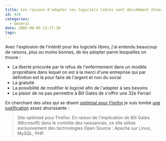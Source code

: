 ```yaml
---
title: Les raisons d'adopter les logiciels libres sont décidément étonnantes
id: 416
categories:
  - Général
date: 2005-06-05 22:17:39
tags:
---
```


Avec l'explosion de l'intérêt pour les logiciels libres, j'ai entendu beaucoup de raisons, plus ou moins bonnes, de les adopter parmi lesquelles on trouve&nbsp;:

*   La liberté procurée par le refus de l'enfermement dans un modèle propriétaire dans lequel on est à la merci d'une entreprise qui par définition est là pour faire de l'argent et non du social
*   La gratuité
*   La possibilité de modifier le logiciel afin de l'adapter à ses besoins
*   Le plaisir de ne pas permettre à Bill Gates de s'offrir une 32e Ferrari 

En cherchant des sites qui se disent _[optimisé pour Firefox](/blog/2005/06/03/397-message-mal-compris)_ je suis tombé [une justification](http://www.transvie.com/ "TransVIE") assez ahurissante&nbsp;:
 > Site optimisé pour Firefox. En raison de l'implication de Bill Gates (Microsoft) dans le contrôle des naissances, ce site utilise exclusivement des technologies Open Source&nbsp;: Apache sur Linux, MySQL, PHP.